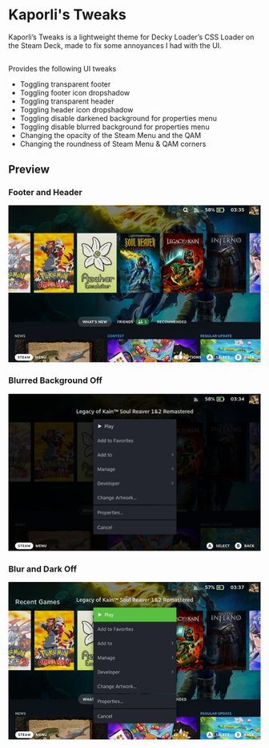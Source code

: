 # Kaporli's Tweaks

Kaporli’s Tweaks is a lightweight theme for Decky Loader’s CSS Loader on the Steam Deck, made to fix some annoyances I had with the UI.

##
Provides the following UI tweaks  
* Toggling transparent footer  
* Toggling footer icon dropshadow
* Toggling transparent header  
* Toggling header icon dropshadow
* Toggling disable darkened background for properties menu  
* Toggling disable blurred background for properties menu  
* Changing the opacity of the Steam Menu and the QAM
* Changing the roundness of Steam Menu & QAM corners

## Preview

### Footer and Header  
![Footer and Header](images/footerheader.png)

### Blurred Background Off  
![Blurred Background Off](images/blurdark.png)

### Blur and Dark Off  
![Blur and Dark Off](images/darken.png)
